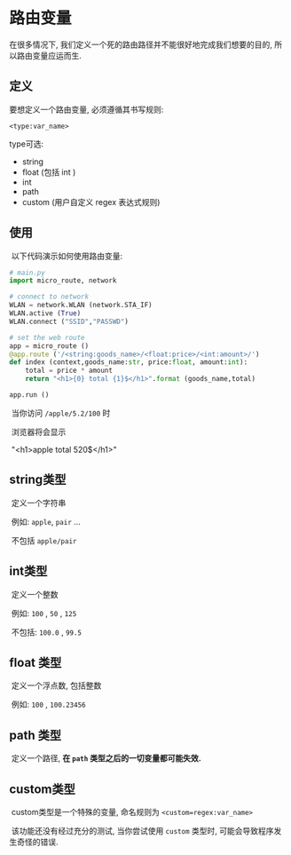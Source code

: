 # 路由变量

在很多情况下, 我们定义一个死的路由路径并不能很好地完成我们想要的目的, 所以路由变量应运而生.

## 定义

要想定义一个路由变量, 必须遵循其书写规则:

```
<type:var_name>
```

type可选:

- string
- float (包括 int )
- int
- path
- custom (用户自定义 regex 表达式规则)



## 使用

​	以下代码演示如何使用路由变量:

```python
# main.py
import micro_route, network

# connect to network
WLAN = network.WLAN (network.STA_IF)
WLAN.active (True)
WLAN.connect ("SSID","PASSWD")

# set the web route
app = micro_route ()
@app.route ('/<string:goods_name>/<float:price>/<int:amount>/')
def index (context,goods_name:str, price:float, amount:int):
    total = price * amount
    return "<h1>{0} total {1}$</h1>".format (goods_name,total)

app.run ()
```

​	当你访问 `/apple/5.2/100` 时

​	浏览器将会显示

​	"\<h1\>apple total 520$\</h1\>"



## string类型

​	定义一个字符串

​	例如: `apple`, `pair` ...

​	不包括 `apple/pair`

## int类型

​	定义一个整数

​	例如: `100` , `50` , `125`

​	不包括: `100.0` , `99.5`

## float 类型

​	定义一个浮点数, 包括整数

​	例如: `100` , `100.23456`

## path 类型

​	定义一个路径, **在 `path` 类型之后的一切变量都可能失效.**

## custom类型

​	custom类型是一个特殊的变量, 命名规则为 `<custom=regex:var_name>`

​	该功能还没有经过充分的测试, 当你尝试使用 `custom` 类型时, 可能会导致程序发生奇怪的错误.